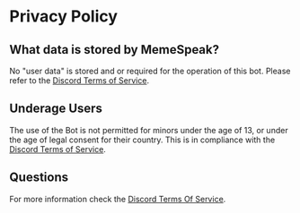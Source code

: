# Privacy Policy

## What data is stored by MemeSpeak?

No "user data" is stored and or required for the operation of this bot. Please refer to the [Discord Terms of Service](https://discord.com/terms).

## Underage Users

The use of the Bot is not permitted for minors under the age of 13, or under the age of legal consent for their country. This is in compliance with the [Discord Terms of Service](https://discord.com/terms). 
## Questions

For more information check the [Discord Terms Of Service](https://discord.com/terms).
